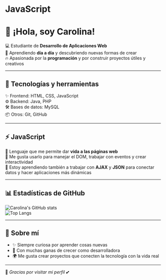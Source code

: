 # JavaScript
# 👋 ¡Hola, soy Carolina!

💻 Estudiante de **Desarrollo de Aplicaciones Web**  
🌱 Aprendiendo **día a día** y descubriendo nuevas formas de crear  
🔥 Apasionada por la **programación** y por construir proyectos útiles y creativos  

---

## 🚀 Tecnologías y herramientas

✨ Frontend: HTML, CSS, JavaScript  
⚙️ Backend: Java, PHP  
🛠️ Bases de datos: MySQL  
📦 Otros: Git, GitHub  

---

## ⚡ JavaScript

🔹 Lenguaje que me permite dar **vida a las páginas web**  
🔹 Me gusta usarlo para manejar el DOM, trabajar con eventos y crear interactividad  
🔹 Estoy aprendiendo también a trabajar con **AJAX** y **JSON** para conectar datos y hacer aplicaciones más dinámicas  

---

## 📊 Estadísticas de GitHub

![Carolina's GitHub stats](https://github-readme-stats.vercel.app/api?username=Carolina27&show_icons=true&theme=radical)  
![Top Langs](https://github-readme-stats.vercel.app/api/top-langs/?username=Carolina27&layout=compact&theme=radical)

---

## 🌟 Sobre mí

- ✨ Siempre curiosa por aprender cosas nuevas  
- 🎯 Con muchas ganas de crecer como desarrolladora  
- 🌍 Me gusta crear proyectos que conecten la tecnología con la vida real  

---

🔗 *Gracias por visitar mi perfil 💕*
